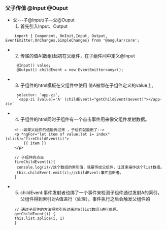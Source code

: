 ### 父子传值 @Input @Ouput 
- 父---子@Input/子--父@Ouput
    1. 首先引入Input、Output
```
    import { Component, OnInit,Input, Output, EventEmitter,OnChanges,SimpleChanges} from '@angular/core';
```
- 
    2. 传递的值A(数组)起初在父组件，在子组件间中定义@Input 
```
     @Input() value;
     @Output() childEvent = new EventEmitter<any>(); 
```
- 
    3. 子组件的html模板在父组件中使用 值A被绑在子组件定义的value上。

```
     selector: 'app-zi',
     `<app-zi [value]='A' (childEvent)="getChildEvent($event)"></app-zi>`
```
- 
    4. 子组件的html同时子组件有一个点击事件用来像父组件发射数据。
```
    <!--如果父组件的值能传过来 ，子组件就能用了-->
    <p *ngFor="let item of value;let i= index" (click)="fireChildEvent(i)">
        {{ item }}
    </p>
```
```
    // 子组件的点击
    fireChildEvent(i){
     console.log(i)//这个数组的索引值，我要传给父组件，让其来操作这个list数组。
     this.childEvent.emit(i);//childEvent:事件监听者。
    }
```
- 
    5. childEvent:事件发射者也绑了一个事件来检测子组件通过发射A的索引，父组件得到索引对A值进行（处理）。事件执行之后会触发父组件的
```  
    // 通过子组件的方法把索引传过来对A(list数组)进行处理。
    getChildEvent(i) {
    this.list.splice(i, 1)
    }
```